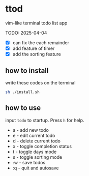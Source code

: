 # ttod
vim-like terminal todo list app 

TODO: 2025-04-04
- [x] can fix the each remainder
- [x] add feature of timer
- [x] add the sorting feature

## how to install

write these codes on the terminal
```bash
sh ./install.sh
```

## how to use
input `todo` to startup. Press `h` for help.

- a - add new todo
- e - edit current todo
- d - delete current todo
- x - toggle completion status
- t - toggle days mode
- s - toggle sorting mode
- :w - save todos
- :q - quit and autosave

